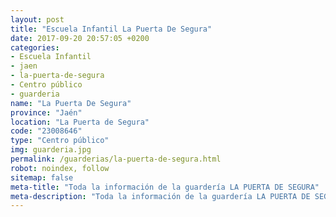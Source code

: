 ```yaml
---
layout: post
title: "Escuela Infantil La Puerta De Segura"
date: 2017-09-20 20:57:05 +0200
categories:
- Escuela Infantil
- jaen
- la-puerta-de-segura
- Centro público
- guarderia
name: "La Puerta De Segura"
province: "Jaén"
location: "La Puerta de Segura"
code: "23008646"
type: "Centro público"
img: guarderia.jpg
permalink: /guarderias/la-puerta-de-segura.html
robot: noindex, follow
sitemap: false
meta-title: "Toda la información de la guardería LA PUERTA DE SEGURA"
meta-description: "Toda la información de la guardería LA PUERTA DE SEGURA"
---
```

